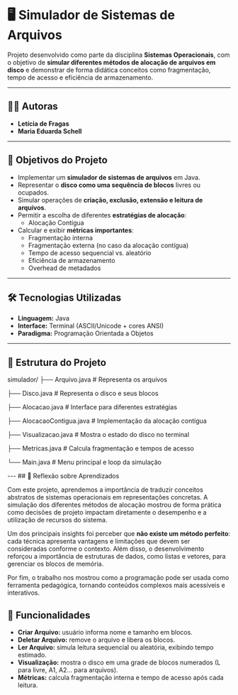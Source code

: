 # 🖥️ Simulador de Sistemas de Arquivos

Projeto desenvolvido como parte da disciplina **Sistemas Operacionais**, com o objetivo de **simular diferentes métodos de alocação de arquivos em disco** e demonstrar de forma didática conceitos como fragmentação, tempo de acesso e eficiência de armazenamento.

---

## 👩‍💻 Autoras
- **Letícia de Fragas**  
- **Maria Eduarda Schell**

---

## 📌 Objetivos do Projeto
- Implementar um **simulador de sistemas de arquivos** em Java.  
- Representar o **disco como uma sequência de blocos** livres ou ocupados.  
- Simular operações de **criação, exclusão, extensão e leitura de arquivos**.  
- Permitir a escolha de diferentes **estratégias de alocação**:
  - Alocação Contígua   
- Calcular e exibir **métricas importantes**:
  - Fragmentação interna  
  - Fragmentação externa (no caso da alocação contígua)  
  - Tempo de acesso sequencial vs. aleatório  
  - Eficiência de armazenamento  
  - Overhead de metadados  

---

## 🛠️ Tecnologias Utilizadas
- **Linguagem:** Java  
- **Interface:** Terminal (ASCII/Unicode + cores ANSI)  
- **Paradigma:** Programação Orientada a Objetos  

---

## 📂 Estrutura do Projeto
simulador/
├── Arquivo.java # Representa os arquivos

├── Disco.java # Representa o disco e seus blocos

├── Alocacao.java # Interface para diferentes estratégias

├── AlocacaoContigua.java # Implementação da alocação contígua

├── Visualizacao.java # Mostra o estado do disco no terminal

├── Metricas.java # Calcula fragmentação e tempos de acesso

└── Main.java # Menu principal e loop da simulação

--- ## 📌 Reflexão sobre Aprendizados  

Com este projeto, aprendemos a importância de traduzir conceitos abstratos de sistemas operacionais em representações concretas. A simulação dos diferentes métodos de alocação mostrou de forma prática como decisões de projeto impactam diretamente o desempenho e a utilização de recursos do sistema.  

Um dos principais insights foi perceber que **não existe um método perfeito**: cada técnica apresenta vantagens e limitações que devem ser consideradas conforme o contexto. Além disso, o desenvolvimento reforçou a importância de estruturas de dados, como listas e vetores, para gerenciar os blocos de memória.  

Por fim, o trabalho nos mostrou como a programação pode ser usada como ferramenta pedagógica, tornando conteúdos complexos mais acessíveis e interativos.  

## 📖 Funcionalidades
- **Criar Arquivo:** usuário informa nome e tamanho em blocos.
- **Deletar Arquivo:** remove o arquivo e libera os blocos.
- **Ler Arquivo:** simula leitura sequencial ou aleatória, exibindo tempo estimado.
- **Visualização:** mostra o disco em uma grade de blocos numerados (L para livre, A1, A2... para arquivos).
- **Métricas:** calcula fragmentação interna e tempo de acesso após cada leitura.
